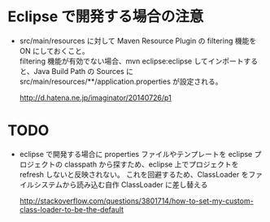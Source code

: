# Eclipse で開発する場合の注意

* src/main/resources に対して Maven Resource Plugin の filtering 機能を ON にしておくこと。  
  filtering 機能が有効でない場合、mvn eclipse:eclipse してインポートすると、Java Build Path の Sources に src/main/resources/\*\*/application.properties が設定される。

  http://d.hatena.ne.jp/imaginator/20140726/p1


# TODO

* eclipse で開発する場合に properties ファイルやテンプレートを eclipse プロジェクトの classpath から探すため、eclipse 上でプロジェクトを refresh しないと反映されない。
  これを回避するため、ClassLoader をファイルシステムから読み込む自作 ClassLoader に差し替える

  http://stackoverflow.com/questions/3801714/how-to-set-my-custom-class-loader-to-be-the-default

